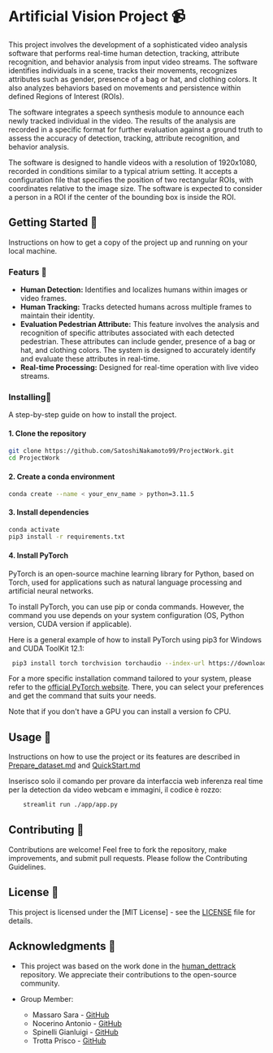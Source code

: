 # Artificial Vision Project 📹
This project involves the development of a sophisticated video analysis software that performs real-time human detection, tracking, attribute recognition, and behavior analysis from input video streams. The software identifies individuals in a scene, tracks their movements, recognizes attributes such as gender, presence of a bag or hat, and clothing colors. It also analyzes behaviors based on movements and persistence within defined Regions of Interest (ROIs). 

The software integrates a speech synthesis module to announce each newly tracked individual in the video. The results of the analysis are recorded in a specific format for further evaluation against a ground truth to assess the accuracy of detection, tracking, attribute recognition, and behavior analysis. 

The software is designed to handle videos with a resolution of 1920x1080, recorded in conditions similar to a typical atrium setting. It accepts a configuration file that specifies the position of two rectangular ROIs, with coordinates relative to the image size. The software is expected to consider a person in a ROI if the center of the bounding box is inside the ROI.

## Getting Started 🚀
Instructions on how to get a copy of the project up and running on your local machine.

### Featurs 🎯
- **Human Detection:** Identifies and localizes humans within images or video frames.
- **Human Tracking:** Tracks detected humans across multiple frames to maintain their identity.
- **Evaluation Pedestrian Attribute:** This feature involves the analysis and recognition of specific attributes associated with each detected pedestrian. These attributes can include gender, presence of a bag or hat, and clothing colors. The system is designed to accurately identify and evaluate these attributes in real-time.
- **Real-time Processing:** Designed for real-time operation with live video streams.

### Installing🔧
A step-by-step guide on how to install the project.
#### 1. Clone the repository
```bash
git clone https://github.com/SatoshiNakamoto99/ProjectWork.git
cd ProjectWork
```
#### 2. Create a conda environment
```bash
conda create --name < your_env_name > python=3.11.5 
```
#### 3. Install dependencies 
```bash
conda activate 
pip3 install -r requirements.txt
```
#### 4. Install PyTorch 

PyTorch is an open-source machine learning library for Python, based on Torch, used for applications such as natural language processing and artificial neural networks.

To install PyTorch, you can use pip or conda commands. However, the command you use depends on your system configuration (OS, Python version, CUDA version if applicable). 

Here is a general example of how to install PyTorch using pip3 for Windows and CUDA ToolKit 12.1:

```bash
 pip3 install torch torchvision torchaudio --index-url https://download.pytorch.org/whl/cu121
```
For a more specific installation command tailored to your system, please refer to the [official PyTorch website](https://pytorch.org/get-started/locally/). There, you can select your preferences and get the command that suits your needs. 

Note that if you don't have a GPU you can install a version fo CPU.

## Usage 📖
Instructions on how to use the project or its features are described in [Prepare_dataset.md](./docs/prepare_dataset.md) and [QuickStart.md](./docs/dashboard.md)

  Inserisco solo  il comando per provare da interfaccia web inferenza real time per la detection da video webcam e immagini, il codice è rozzo:

```bash
    streamlit run ./app/app.py 
```

## Contributing 🤝
Contributions are welcome! Feel free to fork the repository, make improvements, and submit pull requests. Please follow the Contributing Guidelines.

## License 📜 
This project is licensed under the [MIT License] - see the [LICENSE](LICENSE) file for details.

## Acknowledgments 🙏

- This project was based on the work done in the [human_dettrack](https://github.com/vankhoa21991/human_dettrack) repository. We appreciate their contributions to the open-source community.

- Group Member:
    - Massaro Sara - [GitHub](https://github.com/saramassaro)
    - Nocerino Antonio - [GitHub](https://github.com/SatoshiNakamoto99)
    - Spinelli Gianluigi - [GitHub](https://github.com/givnlvigi)
    - Trotta Prisco - [GitHub](https://github.com/priscotrotta00)
